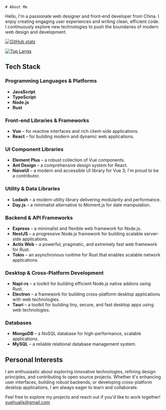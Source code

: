                                                                                                            # About Me

Hello, I'm a passionate web designer and front-end developer from China. I enjoy creating engaging user experiences and writing clean, efficient code. I continuously explore new technologies to push the boundaries of modern web design and development.

[![GitHub stats](https://github-readme-stats.vercel.app/api?username=XueHua-s)](https://github.com/anuraghazra/github-readme-stats)

[![Top Langs](https://github-readme-stats.vercel.app/api/top-langs/?username=XueHua-s)](https://github.com/anuraghazra/github-readme-stats)

## Tech Stack

### Programming Languages & Platforms
- **JavaScript**
- **TypeScript**
- **Node.js**
- **Rust**

### Front-end Libraries & Frameworks
- **Vue** – for reactive interfaces and rich client-side applications.
- **React** – for building modern and dynamic web applications.

### UI Component Libraries
- **Element Plus** – a robust collection of Vue components.
- **Ant Design** – a comprehensive design system for React.
- **NaiveUI** – a modern and accessible UI library for Vue 3; I'm proud to be a contributor.

### Utility & Data Libraries
- **Lodash** – a modern utility library delivering modularity and performance.
- **Day.js** – a minimalist alternative to Moment.js for date manipulation.

### Backend & API Frameworks
- **Express** – a minimalist and flexible web framework for Node.js.
- **NestJS** – a progressive Node.js framework for building scalable server-side applications.
- **Actix Web** – a powerful, pragmatic, and extremely fast web framework for Rust.
- **Tokio** – an asynchronous runtime for Rust that enables scalable network applications.

### Desktop & Cross-Platform Development
- **Napi-rs** – a toolkit for building efficient Node.js native addons using Rust.
- **Electron** – a framework for building cross-platform desktop applications with web technologies.
- **Tauri** – a toolkit for building tiny, secure, and fast desktop apps using web technologies.

### Databases
- **MongoDB** – a NoSQL database for high-performance, scalable applications.
- **MySQL** – a reliable relational database management system.

## Personal Interests

I am enthusiastic about exploring innovative technologies, refining design principles, and contributing to open source projects. Whether it's enhancing user interfaces, building robust backends, or developing cross-platform desktop applications, I am always eager to learn and collaborate.

Feel free to explore my projects and reach out if you'd like to work together!
xuehualjx@gmail.com
